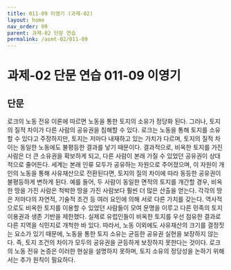 ```yaml
---
title: 011-09 이영기 (과제-02)
layout: home
nav_order: 09
parent: 과제-02 단문 연습
permalink: /asmt-02/011-09
---
```


# 과제-02 단문 연습 011-09 이영기 

## 단문

로크의 노동 전유 이론에 따르면 노동을 통한 토지의 소유가 정당화 된다. 그러나, 토지의 질적 차이가 다른 사람의 공유권을 침해할 수 있다. 로크는 노동을 통해 토지를 소유할 수 있다고 주장하지만, 토지는 저마다 내재하고 있는 가치가 다르며, 토지의 질적 차이는 동일한 노동에도 불평등한 결과를 낳기 때문이다. 결과적으로, 비옥한 토지를 가진 사람은 더 큰 소유권을 확보하게 되고, 다른 사람이 본래 가질 수 있었던 공유권이 상대적으로 줄어든다. 세계는 본래 인류 모두가 공유하는 자원으로 주어졌으며, 이 자원이 개인의 노동을 통해 사유재산으로 전환된다면, 토지의 질의 차이에 따라 동등한 공유권이 불평등하게 변하게 된다. 예를 들어, 두 사람이 동일한 면적의 토지를 개간할 경우, 비옥한 땅을 가진 사람은 척박한 땅을 가진 사람보다 훨씬 더 많은 산출을 얻는다. 각각의 땅은 저마다의 자연적, 기술적 조건 등 여러 요인에 의해 서로 다른 가치를 갖는다. 역사적으로도 비옥한 토지를 이용할 수 있었던 사람들이 모여 문명을 이루고 다른 민족의 토지 이용권과 생존 기반을 제한했다. 실제로 유럽인들이 비옥한 토지를 우선 점유한 결과로 다른 지역을 식민지로 개척한 바 있다. 따라서, 노동 이외에도 사유재산의 크기를 결정짓는 요소가 있기 때문에, 노동을 통한 토지 소유는 균등한 공유권 실현을 보장하지 않는다. 즉, 토지 조건의 차이가 모두의 공유권을 균등하게 보장하지 못한다는 것이다. 로크의 노동 전유 논증은 이러한 현실을 설명하지 못하며, 토지 소유의 정당성을 논하기 위해서는 추가 원칙이 필요하다.

